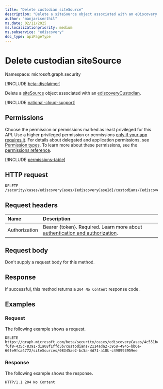 ```yaml
---
title: "Delete custodian siteSource"
description: "Delete a siteSource object associated with an eDiscovery custodian."
author: "manjarisenthil"
ms.date: 02/11/2025
ms.localizationpriority: medium
ms.subservice: "ediscovery"
doc_type: apiPageType
---
```


# Delete custodian siteSource

Namespace: microsoft.graph.security

[!INCLUDE [beta-disclaimer](../../includes/beta-disclaimer.md)]

Delete a [siteSource](../resources/security-sitesource.md) object associated with an [ediscoveryCustodian](../resources/security-ediscoverycustodian.md).

[!INCLUDE [national-cloud-support](../../includes/global-us.md)]

## Permissions

Choose the permission or permissions marked as least privileged for this API. Use a higher privileged permission or permissions [only if your app requires it](/graph/permissions-overview#best-practices-for-using-microsoft-graph-permissions). For details about delegated and application permissions, see [Permission types](/graph/permissions-overview#permission-types). To learn more about these permissions, see the [permissions reference](/graph/permissions-reference).

<!-- { "blockType": "permissions", "name": "security_ediscoverycustodian_delete_sitesources" } -->
[!INCLUDE [permissions-table](../includes/permissions/security-ediscoverycustodian-delete-sitesources-permissions.md)]

## HTTP request

<!-- {
  "blockType": "ignored"
}
-->
``` http
DELETE /security/cases/ediscoveryCases/{ediscoveryCaseId}/custodians/{ediscoveryCustodianId}/siteSources/{siteSourceId}
```

## Request headers

|Name|Description|
|:---|:---|
|Authorization|Bearer {token}. Required. Learn more about [authentication and authorization](/graph/auth/auth-concepts).|

## Request body

Don't supply a request body for this method.

## Response

If successful, this method returns a `204 No Content` response code.

## Examples

### Request

The following example shows a request.
<!-- {
  "blockType": "request",
  "name": "delete_ediscoverycustodian_sitesource"
}
-->
``` http
DELETE https://graph.microsoft.com/beta/security/cases/ediscoveryCases/4c551bc5-f6f8-435c-8391-d1a08f1ffd5b/custodians/2114ada2-3958-4945-bb6e-66fe9fca4772/siteSources/08345ae2-bc5a-4d71-a18b-c490993959ee
```

### Response

The following example shows the response.

<!-- {
  "blockType": "response",
  "truncated": true
}
-->
``` http
HTTP/1.1 204 No Content
```